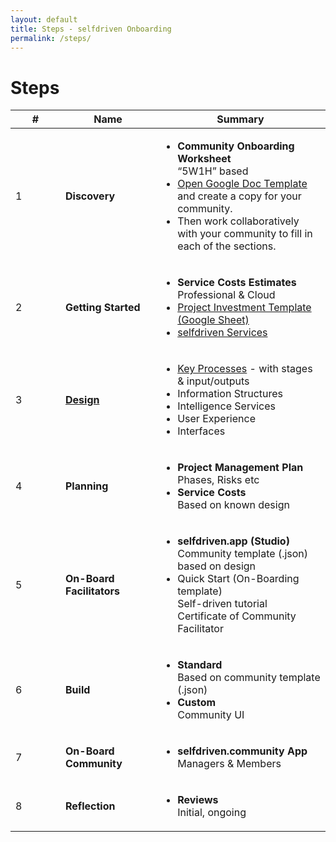 ```yaml
---
layout: default
title: Steps - selfdriven Onboarding
permalink: /steps/
---
```


# Steps

<table>
    <thead>
        <tr>
            <th width="64">#</th>
            <th width="136">Name</th>
            <th>Summary</th>
        </tr>
    </thead>
    <tbody>
        <tr>
            <td>1</td>
            <td><strong>Discovery</strong></td>
            <td>
                <ul>
                    <li><strong>Community Onboarding Worksheet</strong><br>“5W1H” based</li>
                    <li><a href="https://docs.google.com/document/d/1rpL6873cT_lFzz96CCGgxrii6JtrtbhBn-19xBOxVp4" target="_blank">Open Google Doc Template</a> and create a copy for your community.</li>
                    <li>Then work collaboratively with your community to fill in each of the sections.</li>
                </ul>
            </td>
        </tr>
        <tr>
            <td>2</td>
            <td><strong>Getting Started</strong></td>
            <td>
                <ul>
					<li><strong>Service Costs Estimates</strong><br>Professional &#x26; Cloud</li>
					<li><a href="https://docs.google.com/spreadsheets/d/1EK5rjuhaUNilZJy2BymAJuczODP1cNX0X3HDTRLCf6w" target="_blank">Project Investment Template (Google Sheet)</a></li>
                    <li><a href="https://selfdriven.services" target="_blank">selfdriven Services</a></li>
                </ul>
            </td>
        </tr>
        <tr>
            <td>3</td>
            <td><strong><a href="/design/">Design</a></strong></td>
            <td>
                <ul>
                    <li><a href="/design/processes/">Key Processes</a> - with stages &#x26; input/outputs</li>
                    <li>Information Structures</li>
                    <li>Intelligence Services</li>
<li>User Experience</li>
                    <li>Interfaces</li>
                </ul>
            </td>
        </tr>
        <tr>
            <td>4</td>
            <td><strong>Planning</strong></td>
            <td>
                <ul>
                    <li><strong>Project Management Plan</strong><br>Phases, Risks etc</li>
                    <li><strong>Service Costs</strong><br>Based on known design</li>
                </ul>
            </td>
        </tr>
        <tr>
            <td>5</td>
            <td><strong>On-Board Facilitators</strong></td>
            <td>
                <ul>
                    <li><strong>selfdriven.app (Studio)</strong><br>Community template (.json) based on design</li>
                    <li>Quick Start (On-Boarding template)<br>Self-driven tutorial<br>Certificate of Community
                        Facilitator</li>
                </ul>
            </td>
        </tr>
        <tr>
            <td>6</td>
            <td><strong>Build</strong></td>
            <td>
                <ul>
                    <li><strong>Standard</strong><br>Based on community template (.json)</li>
                    <li><strong>Custom</strong><br>Community UI</li>
                </ul>
            </td>
        </tr>
        <tr>
            <td>7</td>
            <td><strong>On-Board Community</strong></td>
            <td>
                <ul>
                    <li><strong>selfdriven.community App</strong><br>Managers &#x26; Members</li>
                </ul>
            </td>
        </tr>
        <tr>
            <td>8</td>
            <td><strong>Reflection</strong></td>
            <td>
                <ul>
                    <li><strong>Reviews</strong><br>Initial, ongoing</li>
                </ul>
            </td>
        </tr>
    </tbody>
</table>